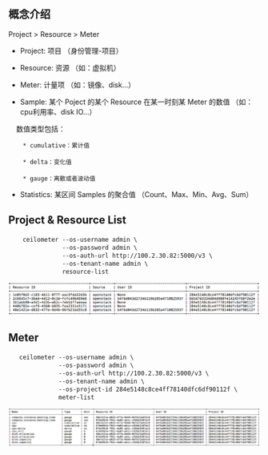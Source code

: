 ## 概念介绍

 Project > Resource > Meter
 
* Project: 项目 （身份管理-项目）

* Resource: 资源 （如：虚拟机）

* Meter: 计量项 （如：镜像、disk...）

* Sample: 某个 Poject 的某个 Resource 在某一时刻某 Meter 的数值 （如：cpu利用率、disk IO...）
  
     数值类型包括：

        * cumulative：累计值

        * delta：变化值

        * gauge：离散或者波动值

* Statistics: 某区间 Samples 的聚合值 （Count、Max、Min、Avg、Sum）



## Project & Resource List
```
    ceilometer --os-username admin \
               --os-password admin \
               --os-auth-url http://100.2.30.82:5000/v3 \
               --os-tenant-name admin \
               resource-list
```
![](https://github.com/markfengyunzhou/Ceilometer/blob/master/Images/resources.png)

## Meter
```
   ceilometer --os-username admin \
              --os-password admin \
              --os-auth-url http://100.2.30.82:5000/v3 \
              --os-tenant-name admin \
              --os-project-id 284e5148c8ce4ff78140dfc6df90112f \
              meter-list
```
![](https://github.com/markfengyunzhou/Ceilometer/blob/master/Images/meters.png)
